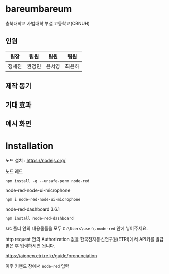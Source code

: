 # bareumbareum
충북대학교 사범대학 부설 고등학교(CBNUH)  
## 인원 
| 팀장 | 팀원 | 팀원 | 팀원 |
| --- | --- | --- | --- |
| 정세진 | 권영민 | 윤서영 | 최윤하 |    

## 제작 동기

## 기대 효과

## 예시 화면

# Installation

노드 설치 : https://nodejs.org/


노드 레드 
```
npm install -g --unsafe-perm node-red
```
node-red-node-ui-microphone

```
npm i node-red-node-ui-microphone
```
node-red-dashboard 3.6.1
```
npm install node-red-dashboard
```

src 폴더 안의 내용물들을 모두 `C:\Users\user\.node-red` 안에 넣어주세요.

http request 안의 Authorization 값을 한국전자통신연구원(ETRI)에서 API키를 발급 받은 후 입력하시면 됩니다.
 
https://aiopen.etri.re.kr/guide/pronunciation

이후 커맨드 창에서 `node-red` 입력
